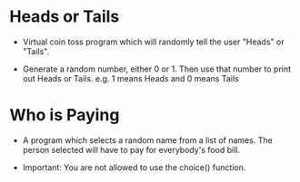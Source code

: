 # Heads or Tails

* Virtual coin toss program which will randomly tell the user "Heads" or "Tails".

* Generate a random number, either 0 or 1. Then use that number to print out Heads or Tails. e.g. 1 means Heads and 0 means Tails

# Who is Paying

* A program which selects a random name from a list of names. The person selected will have to pay for everybody's food bill.

* Important: You are not allowed to use the choice() function.


